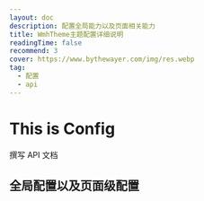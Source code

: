 ```yaml
---
layout: doc
description: 配置全局能力以及页面相关能力
title: WmhTheme主题配置详细说明
readingTime: false
recommend: 3
cover: https://www.bythewayer.com/img/res.webp
tag:
  - 配置
  - api
---
```


# This is Config

撰写 API 文档

## 全局配置以及页面级配置
